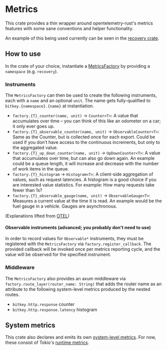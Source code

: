 # Metrics

This crate provides a thin wrapper around opentelemetry-rust's metrics features with some sane conventions and helper functionality.

An example of this being used currently can be seen in the [recovery crate](../recovery/src/metrics.rs).

## How to use

In the crate of your choice, instantiate a [MetricsFactory](./src/factory.rs) by providing a `namespace` (e.g. `recovery`).
### Instruments

The `MetricsFactory` can then be used to create the following instruments, each with a `name` and an optional `unit`. The name gets fully-qualified to `bitkey.{namespace}.{name}` at instantiation.

- `factory.{T}_counter(name, unit)` -> `Counter<T>`: A value that accumulates over time – you can think of this like an odometer on a car; it only ever goes up.
- `factory.{T}_observable_counter(name, unit)` -> `ObservableCounter<T>`: Same as the Counter, but is collected once for each export. Could be used if you don’t have access to the continuous increments, but only to the aggregated value.
- `factory.{T}_up_down_counter(name, unit)` -> `UpDownCounter<T>`: A value that accumulates over time, but can also go down again. An example could be a queue length, it will increase and decrease with the number of work items in the queue.
- `factory.{T}_histogram` -> `Histogram<T>`: A client-side aggregation of values, such as request latencies. A histogram is a good choice if you are interested value statistics. For example: How many requests take fewer than 1s?
- `factory.{T}_observable_gauge(name, unit)` -> `ObservableGauge<T>`: Measures a current value at the time it is read. An example would be the fuel gauge in a vehicle. Gauges are asynchronous.

(Explanations lifted from [OTEL](https://opentelemetry.io/docs/concepts/signals/metrics/#metric-instruments))

#### Observable instruments (advanced; you probably don't need to use)

In order to record values for `Observable*` instruments, they must be registered with the `MetricsFactory` via `factory.register_callback`. The provided callback will be invoked once per metrics reporting cycle, and the value will be observed for the specified instrument.

### Middleware

The `MetricsFactory` also provides an axum middleware via `factory.route_layer(router_name: String)` that adds the router name as an attribute to the following system-level metrics produced by the nested routes.

- `bitkey.http.response` counter
- `bitkey.http.response.latency` histogram

## System metrics

This crate also declares and emits its own [system-level metrics](./src/system.rs). For now, these consist of Tokio's [runtime metrics](https://github.com/tokio-rs/tokio-metrics#base-metrics-1).
